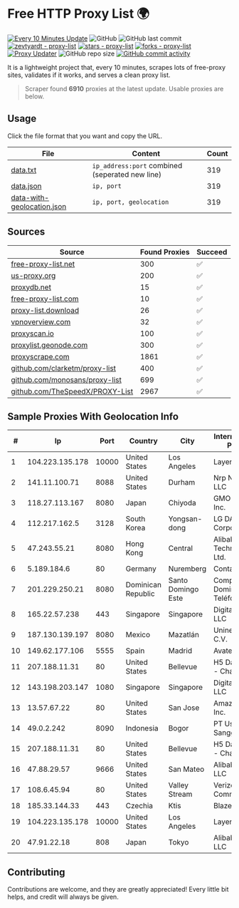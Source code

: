 
# Free HTTP Proxy List 🌍

[![Every 10 Minutes Update](https://github.com/mertguvencli/http-proxy-list/actions/workflows/main.yml/badge.svg?branch=main)](https://github.com/mertguvencli/http-proxy-list/actions/workflows/main.yml)
![GitHub](https://img.shields.io/github/license/mertguvencli/http-proxy-list)
![GitHub last commit](https://img.shields.io/github/last-commit/mertguvencli/http-proxy-list)
[![zevtyardt - proxy-list](https://img.shields.io/static/v1?label=zevtyardt&message=proxy-list&color=blue&logo=github)](https://github.com/zevtyardt/proxy-list "Go to GitHub repo")
[![stars - proxy-list](https://img.shields.io/github/stars/zevtyardt/proxy-list?style=social)](https://github.com/zevtyardt/proxy-list)
[![forks - proxy-list](https://img.shields.io/github/forks/zevtyardt/proxy-list?style=social)](https://github.com/zevtyardt/proxy-list)
[![Proxy Updater](https://github.com/zevtyardt/proxy-list/workflows/Proxy%20Updater/badge.svg)](https://github.com/zevtyardt/proxy-list/actions?query=workflow:"Proxy+Updater")
![GitHub repo size](https://img.shields.io/github/repo-size/zevtyardt/proxy-list)
[![GitHub commit activity](https://img.shields.io/github/commit-activity/m/zevtyardt/proxy-list?logo=commits)](https://github.com/zevtyardt/proxy-list/commits/main)

It is a lightweight project that, every 10 minutes, scrapes lots of free-proxy sites, validates if it works, and serves a clean proxy list.

> Scraper found **6910** proxies at the latest update. Usable proxies are below.

## Usage

Click the file format that you want and copy the URL.

|File|Content|Count|
|----|-------|-----|
|[data.txt](https://raw.githubusercontent.com/mertguvencli/http-proxy-list/main/proxy-list/data.txt)|`ip_address:port` combined (seperated new line)|319|
|[data.json](https://raw.githubusercontent.com/mertguvencli/http-proxy-list/main/proxy-list/data.json)|`ip, port`|319|
|[data-with-geolocation.json](https://raw.githubusercontent.com/mertguvencli/http-proxy-list/main/proxy-list/data-with-geolocation.json)|`ip, port, geolocation`|319|

## Sources

|Source|Found Proxies|Succeed|
|------|-------------|-------|
|[free-proxy-list.net](https://free-proxy-list.net)|300|✅|
|[us-proxy.org](https://www.us-proxy.org)|200|✅|
|[proxydb.net](http://proxydb.net)|15|✅|
|[free-proxy-list.com](https://free-proxy-list.com/?page=&port=&type%5B%5D=http&type%5B%5D=https&up_time=0&search=Search)|10|✅|
|[proxy-list.download](https://www.proxy-list.download/HTTP)|26|✅|
|[vpnoverview.com](https://vpnoverview.com/privacy/anonymous-browsing/free-proxy-servers)|32|✅|
|[proxyscan.io](https://www.proxyscan.io)|100|✅|
|[proxylist.geonode.com](https://proxylist.geonode.com/api/proxy-list?limit=300&page=1&sort_by=lastChecked&sort_type=desc&protocols=http,https)|300|✅|
|[proxyscrape.com](https://api.proxyscrape.com/v2/?request=displayproxies&protocol=http&timeout=10000&country=all&ssl=all&anonymity=all)|1861|✅|
|[github.com/clarketm/proxy-list](https://raw.githubusercontent.com/clarketm/proxy-list/master/proxy-list-raw.txt)|400|✅|
|[github.com/monosans/proxy-list](https://raw.githubusercontent.com/monosans/proxy-list/main/proxies/http.txt)|699|✅|
|[github.com/TheSpeedX/PROXY-List](https://raw.githubusercontent.com/TheSpeedX/PROXY-List/master/http.txt)|2967|✅|


## Sample Proxies With Geolocation Info

|#|Ip|Port|Country|City|Internet Service Provider|
|-|--|----|-------|----|-------------------------|
|1|104.223.135.178|10000|United States|Los Angeles|LayerHost|
|2|141.11.100.71|8088|United States|Durham|Nrp Network LLC|
|3|118.27.113.167|8080|Japan|Chiyoda|GMO Internet, Inc.|
|4|112.217.162.5|3128|South Korea|Yongsan-dong|LG DACOM Corporation|
|5|47.243.55.21|8080|Hong Kong|Central|Alibaba (US) Technology Co., Ltd.|
|6|5.189.184.6|80|Germany|Nuremberg|Contabo GmbH|
|7|201.229.250.21|8080|Dominican Republic|Santo Domingo Este|Compañía Dominicana de Teléfonos S. A.|
|8|165.22.57.238|443|Singapore|Singapore|DigitalOcean, LLC|
|9|187.130.139.197|8080|Mexico|Mazatlán|Uninet S.A. de C.V.|
|10|149.62.177.106|5555|Spain|Madrid|Avatel Telecom|
|11|207.188.11.31|80|United States|Bellevue|H5 Data Centers - Chandler LLC|
|12|143.198.203.147|1080|Singapore|Singapore|DigitalOcean, LLC|
|13|13.57.67.22|80|United States|San Jose|Amazon.com, Inc.|
|14|49.0.2.242|8090|Indonesia|Bogor|PT Usaha Adi Sanggoro|
|15|207.188.11.31|80|United States|Bellevue|H5 Data Centers - Chandler LLC|
|16|47.88.29.57|9666|United States|San Mateo|Alibaba.com LLC|
|17|108.6.45.94|80|United States|Valley Stream|Verizon Communications|
|18|185.33.144.33|443|Czechia|Ktis|BlazeArts Kft|
|19|104.223.135.178|10000|United States|Los Angeles|LayerHost|
|20|47.91.22.18|808|Japan|Tokyo|Alibaba.com LLC|



## Contributing

Contributions are welcome, and they are greatly appreciated! Every
little bit helps, and credit will always be given.

